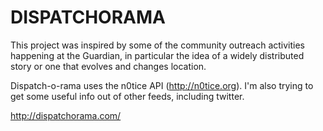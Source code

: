DISPATCHORAMA
=============

This project was inspired by some of the community outreach activities happening at the Guardian, in particular the idea of a widely distributed story or one that evolves and changes location.

Dispatch-o-rama uses the n0tice API (http://n0tice.org).  I'm also trying to get some useful info out of other feeds, including twitter.

http://dispatchorama.com/

